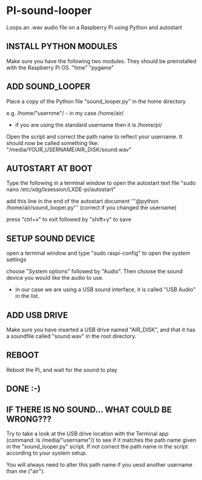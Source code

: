 # PI-sound-looper

Loops an .wav audio file on a Raspberry Pi using Python and autostart

## INSTALL PYTHON MODULES

Make sure you have the following two modules. They should be preinstalled with the Raspberry Pi OS.
"time"
"pygame"



## ADD SOUND_LOOPER

Place a copy of the Python file "sound_looper.py" in the home directory

e.g. /home/"usernme"/ - in my case /home/air/ 
- if you are using the standard username then it is /home/pi/

Open the script and correct the path name to reflect your username.
It should now be called something like: "/media/YOUR_USERNAME/AIR_DISK/sound.wav"



## AUTOSTART AT BOOT

Type the following in a terminal window to open the autostart text file
"sudo nano /etc/xdg/lxsession/LXDE-pi/autostart"

add this line in the end of the autostart document
'''@python /home/air/sound_looper.py''' (correct if you changed the username)

press "ctrl+x" to exit followed by "shift+y" to save



## SETUP SOUND DEVICE

open a terminal window and type
"sudo raspi-config" to open the system settings

choose "System options" followed by "Audio". 
Then choose the sound device you would like the audio to use. 
- In our case we are using a USB sound interface, it is called "USB Audio" in the list.



## ADD USB DRIVE

Make sure you have inserted a USB drive named "AIR_DISK", and that it has a soundfile called "sound.wav" in the root directory.



## REBOOT

Reboot the Pi, and wait for the sound to play



## DONE :-)




## IF THERE IS NO SOUND... WHAT COULD BE WRONG???

Try to take a look at the USB drive location with the Terminal app (command: ls /media/"username"/) to see if it matches the path name given in the "sound_looper.py" script.
If not correct the path name in the script according to your system setup.

You will always need to alter this path name if you uesd another username than me ("air").
